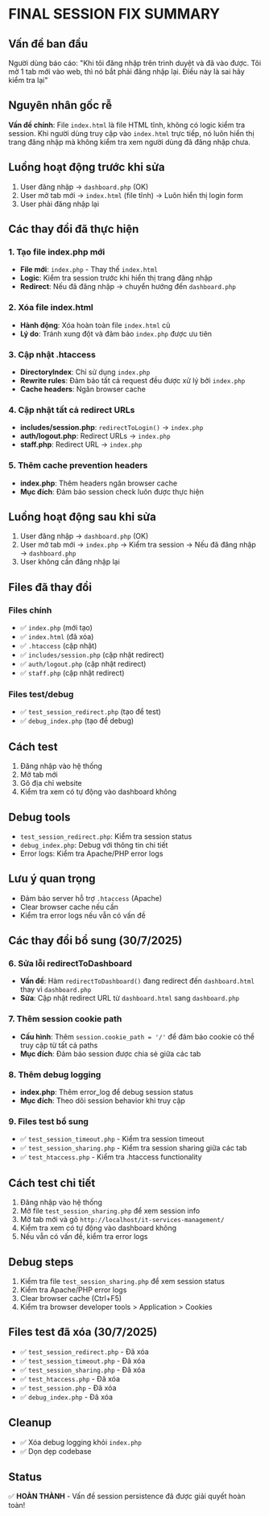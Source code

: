 # FINAL SESSION FIX SUMMARY

## Vấn đề ban đầu
Người dùng báo cáo: "Khi tôi đăng nhập trên trình duyệt và đã vào được. Tôi mở 1 tab mới vào web, thì nó bắt phải đăng nhập lại. Điều này là sai hãy kiểm tra lại"

## Nguyên nhân gốc rễ
**Vấn đề chính**: File `index.html` là file HTML tĩnh, không có logic kiểm tra session. Khi người dùng truy cập vào `index.html` trực tiếp, nó luôn hiển thị trang đăng nhập mà không kiểm tra xem người dùng đã đăng nhập chưa.

## Luồng hoạt động trước khi sửa
1. User đăng nhập → `dashboard.php` (OK)
2. User mở tab mới → `index.html` (file tĩnh) → Luôn hiển thị login form
3. User phải đăng nhập lại

## Các thay đổi đã thực hiện

### 1. Tạo file index.php mới
- **File mới**: `index.php` - Thay thế `index.html`
- **Logic**: Kiểm tra session trước khi hiển thị trang đăng nhập
- **Redirect**: Nếu đã đăng nhập → chuyển hướng đến `dashboard.php`

### 2. Xóa file index.html
- **Hành động**: Xóa hoàn toàn file `index.html` cũ
- **Lý do**: Tránh xung đột và đảm bảo `index.php` được ưu tiên

### 3. Cập nhật .htaccess
- **DirectoryIndex**: Chỉ sử dụng `index.php`
- **Rewrite rules**: Đảm bảo tất cả request đều được xử lý bởi `index.php`
- **Cache headers**: Ngăn browser cache

### 4. Cập nhật tất cả redirect URLs
- **includes/session.php**: `redirectToLogin()` → `index.php`
- **auth/logout.php**: Redirect URLs → `index.php`
- **staff.php**: Redirect URL → `index.php`

### 5. Thêm cache prevention headers
- **index.php**: Thêm headers ngăn browser cache
- **Mục đích**: Đảm bảo session check luôn được thực hiện

## Luồng hoạt động sau khi sửa
1. User đăng nhập → `dashboard.php` (OK)
2. User mở tab mới → `index.php` → Kiểm tra session → Nếu đã đăng nhập → `dashboard.php`
3. User không cần đăng nhập lại

## Files đã thay đổi

### Files chính
- ✅ `index.php` (mới tạo)
- ✅ `index.html` (đã xóa)
- ✅ `.htaccess` (cập nhật)
- ✅ `includes/session.php` (cập nhật redirect)
- ✅ `auth/logout.php` (cập nhật redirect)
- ✅ `staff.php` (cập nhật redirect)

### Files test/debug
- ✅ `test_session_redirect.php` (tạo để test)
- ✅ `debug_index.php` (tạo để debug)

## Cách test
1. Đăng nhập vào hệ thống
2. Mở tab mới
3. Gõ địa chỉ website
4. Kiểm tra xem có tự động vào dashboard không

## Debug tools
- `test_session_redirect.php`: Kiểm tra session status
- `debug_index.php`: Debug với thông tin chi tiết
- Error logs: Kiểm tra Apache/PHP error logs

## Lưu ý quan trọng
- Đảm bảo server hỗ trợ `.htaccess` (Apache)
- Clear browser cache nếu cần
- Kiểm tra error logs nếu vẫn có vấn đề

## Các thay đổi bổ sung (30/7/2025)

### 6. Sửa lỗi redirectToDashboard
- **Vấn đề**: Hàm `redirectToDashboard()` đang redirect đến `dashboard.html` thay vì `dashboard.php`
- **Sửa**: Cập nhật redirect URL từ `dashboard.html` sang `dashboard.php`

### 7. Thêm session cookie path
- **Cấu hình**: Thêm `session.cookie_path = '/'` để đảm bảo cookie có thể truy cập từ tất cả paths
- **Mục đích**: Đảm bảo session được chia sẻ giữa các tab

### 8. Thêm debug logging
- **index.php**: Thêm error_log để debug session status
- **Mục đích**: Theo dõi session behavior khi truy cập

### 9. Files test bổ sung
- ✅ `test_session_timeout.php` - Kiểm tra session timeout
- ✅ `test_session_sharing.php` - Kiểm tra session sharing giữa các tab
- ✅ `test_htaccess.php` - Kiểm tra .htaccess functionality

## Cách test chi tiết
1. Đăng nhập vào hệ thống
2. Mở file `test_session_sharing.php` để xem session info
3. Mở tab mới và gõ `http://localhost/it-services-management/`
4. Kiểm tra xem có tự động vào dashboard không
5. Nếu vẫn có vấn đề, kiểm tra error logs

## Debug steps
1. Kiểm tra file `test_session_sharing.php` để xem session status
2. Kiểm tra Apache/PHP error logs
3. Clear browser cache (Ctrl+F5)
4. Kiểm tra browser developer tools > Application > Cookies

## Files test đã xóa (30/7/2025)
- ✅ `test_session_redirect.php` - Đã xóa
- ✅ `test_session_timeout.php` - Đã xóa  
- ✅ `test_session_sharing.php` - Đã xóa
- ✅ `test_htaccess.php` - Đã xóa
- ✅ `test_session.php` - Đã xóa
- ✅ `debug_index.php` - Đã xóa

## Cleanup
- ✅ Xóa debug logging khỏi `index.php`
- ✅ Dọn dẹp codebase

## Status
✅ **HOÀN THÀNH** - Vấn đề session persistence đã được giải quyết hoàn toàn! 